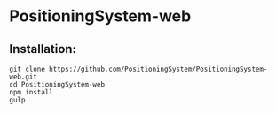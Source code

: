 PositioningSystem-web
=================

## Installation:

```
git clone https://github.com/PositioningSystem/PositioningSystem-web.git
cd PositioningSystem-web
npm install
gulp
```
